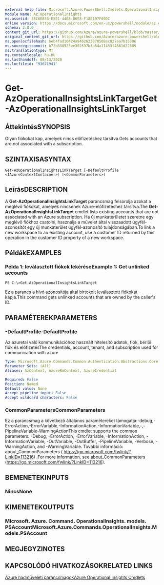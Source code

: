 ```yaml
---
external help file: Microsoft.Azure.PowerShell.Cmdlets.OperationalInsights.dll-Help.xml
Module Name: Az.OperationalInsights
ms.assetid: 35C6E85B-E5E1-44E8-86E8-F18E197F69DC
online version: https://docs.microsoft.com/en-us/powershell/module/az.operationalinsights/get-azoperationalinsightslinktarget
schema: 2.0.0
content_git_url: https://github.com/Azure/azure-powershell/blob/master/src/OperationalInsights/OperationalInsights/help/Get-AzOperationalInsightsLinkTarget.md
original_content_git_url: https://github.com/Azure/azure-powershell/blob/master/src/OperationalInsights/OperationalInsights/help/Get-AzOperationalInsightsLinkTarget.md
ms.openlocfilehash: beb4fad10424a94b2623070508ac827ea7b15306
ms.sourcegitcommit: b72b338525ee302597b3a54a11453f4881d22689
ms.translationtype: MT
ms.contentlocale: hu-HU
ms.lasthandoff: 08/13/2020
ms.locfileid: "93671941"
---
```

# <span data-ttu-id="3248b-101">Get-AzOperationalInsightsLinkTarget</span><span class="sxs-lookup"><span data-stu-id="3248b-101">Get-AzOperationalInsightsLinkTarget</span></span>

## <span data-ttu-id="3248b-102">Áttekintés</span><span class="sxs-lookup"><span data-stu-id="3248b-102">SYNOPSIS</span></span>
<span data-ttu-id="3248b-103">Olyan fiókokat kap, amelyek nincs előfizetéshez társítva.</span><span class="sxs-lookup"><span data-stu-id="3248b-103">Gets accounts that are not associated with a subscription.</span></span>

## <span data-ttu-id="3248b-104">SZINTAXISA</span><span class="sxs-lookup"><span data-stu-id="3248b-104">SYNTAX</span></span>

```
Get-AzOperationalInsightsLinkTarget [-DefaultProfile <IAzureContextContainer>] [<CommonParameters>]
```

## <span data-ttu-id="3248b-105">Leírás</span><span class="sxs-lookup"><span data-stu-id="3248b-105">DESCRIPTION</span></span>
<span data-ttu-id="3248b-106">A **Get-AzOperationalInsightsLinkTarget** parancsmag felsorolja azokat a meglévő fiókokat, amelyek nincsenek Azure-előfizetéshez társítva.</span><span class="sxs-lookup"><span data-stu-id="3248b-106">The **Get-AzOperationalInsightsLinkTarget** cmdlet lists existing accounts that are not associated with an Azure subscription.</span></span>
<span data-ttu-id="3248b-107">Ha új munkaterületet szeretne egy meglévő fiókhoz csatolni, használja a művelet által visszaadott ügyfél-azonosítót egy új munkaterület ügyfél-azonosító tulajdonságában.</span><span class="sxs-lookup"><span data-stu-id="3248b-107">To link a new workspace to an existing account, use a customer ID returned by this operation in the customer ID property of a new workspace.</span></span>

## <span data-ttu-id="3248b-108">Példák</span><span class="sxs-lookup"><span data-stu-id="3248b-108">EXAMPLES</span></span>

### <span data-ttu-id="3248b-109">Példa 1: leválasztott fiókok lekérése</span><span class="sxs-lookup"><span data-stu-id="3248b-109">Example 1: Get unlinked accounts</span></span>
```
PS C:\>Get-AzOperationalInsightsLinkTarget
```

<span data-ttu-id="3248b-110">Ez a parancs a hívó azonosítója által birtokolt leválasztott fiókokat kapja.</span><span class="sxs-lookup"><span data-stu-id="3248b-110">This command gets unlinked accounts that are owned by the caller's ID.</span></span>

## <span data-ttu-id="3248b-111">PARAMÉTEREK</span><span class="sxs-lookup"><span data-stu-id="3248b-111">PARAMETERS</span></span>

### <span data-ttu-id="3248b-112">-DefaultProfile</span><span class="sxs-lookup"><span data-stu-id="3248b-112">-DefaultProfile</span></span>
<span data-ttu-id="3248b-113">Az azuretal való kommunikációhoz használt hitelesítő adatok, fiók, bérlői fiók és előfizetés</span><span class="sxs-lookup"><span data-stu-id="3248b-113">The credentials, account, tenant, and subscription used for communication with azure</span></span>

```yaml
Type: Microsoft.Azure.Commands.Common.Authentication.Abstractions.Core.IAzureContextContainer
Parameter Sets: (All)
Aliases: AzContext, AzureRmContext, AzureCredential

Required: False
Position: Named
Default value: None
Accept pipeline input: False
Accept wildcard characters: False
```

### <span data-ttu-id="3248b-114">CommonParameters</span><span class="sxs-lookup"><span data-stu-id="3248b-114">CommonParameters</span></span>
<span data-ttu-id="3248b-115">Ez a parancsmag a következő általános paramétereket támogatja:-debug,-ErrorAction,-ErrorVariable,-InformationAction,-InformationVariable,-,-PipelineVariable-WarningAction</span><span class="sxs-lookup"><span data-stu-id="3248b-115">This cmdlet supports the common parameters: -Debug, -ErrorAction, -ErrorVariable, -InformationAction, -InformationVariable, -OutVariable, -OutBuffer, -PipelineVariable, -Verbose, -WarningAction, and -WarningVariable.</span></span> <span data-ttu-id="3248b-116">További információ: about_CommonParameters ( https://go.microsoft.com/fwlink/?LinkID=113216) .</span><span class="sxs-lookup"><span data-stu-id="3248b-116">For more information, see about_CommonParameters (https://go.microsoft.com/fwlink/?LinkID=113216).</span></span>

## <span data-ttu-id="3248b-117">BEMENETEK</span><span class="sxs-lookup"><span data-stu-id="3248b-117">INPUTS</span></span>

### <span data-ttu-id="3248b-118">Nincs</span><span class="sxs-lookup"><span data-stu-id="3248b-118">None</span></span>

## <span data-ttu-id="3248b-119">KIMENETEK</span><span class="sxs-lookup"><span data-stu-id="3248b-119">OUTPUTS</span></span>

### <span data-ttu-id="3248b-120">Microsoft. Azure. Command. OperationalInsights. models. PSAccount</span><span class="sxs-lookup"><span data-stu-id="3248b-120">Microsoft.Azure.Commands.OperationalInsights.Models.PSAccount</span></span>

## <span data-ttu-id="3248b-121">MEGJEGYZI</span><span class="sxs-lookup"><span data-stu-id="3248b-121">NOTES</span></span>

## <span data-ttu-id="3248b-122">KAPCSOLÓDÓ HIVATKOZÁSOK</span><span class="sxs-lookup"><span data-stu-id="3248b-122">RELATED LINKS</span></span>

[<span data-ttu-id="3248b-123">Azure hadműveleti parancsmagok</span><span class="sxs-lookup"><span data-stu-id="3248b-123">Azure Operational Insights Cmdlets</span></span>](/powershell/module/az.operationalinsights)



